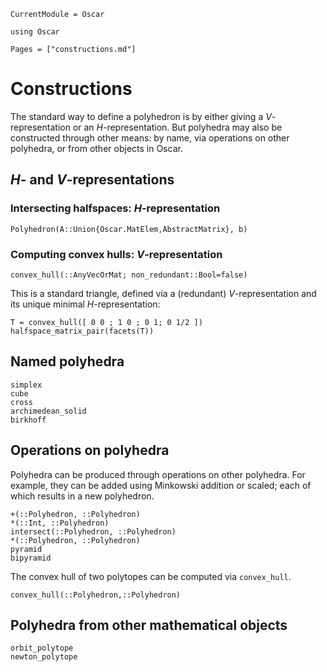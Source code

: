 ```@meta
CurrentModule = Oscar
```

```@setup oscar
using Oscar
```

```@contents
Pages = ["constructions.md"]
```

# Constructions

The standard way to define a polyhedron is by either giving a
$V$-representation or an $H$-representation.  But polyhedra may also be
constructed through other means: by name, via operations on other polyhedra, or
from other objects in Oscar.

## $H$- and $V$-representations

### Intersecting halfspaces: $H$-representation

```@docs
Polyhedron(A::Union{Oscar.MatElem,AbstractMatrix}, b)
```

### Computing convex hulls: $V$-representation

```@docs
convex_hull(::AnyVecOrMat; non_redundant::Bool=false)
```

This is a standard triangle, defined via a (redundant) $V$-representation  and
its unique minimal $H$-representation:

```@repl oscar
T = convex_hull([ 0 0 ; 1 0 ; 0 1; 0 1/2 ])
halfspace_matrix_pair(facets(T))
```

## Named polyhedra

```@docs
simplex
cube
cross
archimedean_solid
birkhoff
```

## Operations on polyhedra
Polyhedra can be produced through operations on other polyhedra. For example,
they can be added using Minkowski addition or scaled; each of which results in
a new polyhedron.

```@docs
+(::Polyhedron, ::Polyhedron)
*(::Int, ::Polyhedron)
intersect(::Polyhedron, ::Polyhedron)
*(::Polyhedron, ::Polyhedron)
pyramid
bipyramid
```

The convex hull of two polytopes can be computed via `convex_hull`.
```@docs
convex_hull(::Polyhedron,::Polyhedron)
```

## Polyhedra from other mathematical objects


```@docs
orbit_polytope
newton_polytope
```
